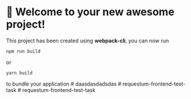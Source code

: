 # 🚀 Welcome to your new awesome project!

This project has been created using **webpack-cli**, you can now run

```
npm run build
```

or

```
yarn build
```

to bundle your application
#   d a a s d a s d a d s d a s  
 #   r e q u e s t u m - f r o n t e n d - t e s t - t a s k  
 #   r e q u e s t u m - f r o n t e n d - t e s t - t a s k  
 